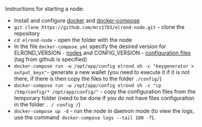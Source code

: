 Instructions for starting a node:
 * Install and configure [docker](https://docs.docker.com/install/) and [docker-compose](https://docs.docker.com/compose/install/)
 * `git clone https://github.com/mrz1703/elrond-node.git` - clone the repository
 * `cd elrond-node` - open the folder with the node
 * In the file `docker-compose.yml` specify the desired version for ELROND_VERSION - [nodes](https://github.com/ElrondNetwork/elrond-go) and CONFIG_VERSION - [configuration files](https://github.com/ElrondNetwork/elrond-config) (tag from github is specified)
 * `docker-compose run -w /opt/app/config elrond sh -c "keygenerator > output_keys"`- generate a new wallet (you need to execute it if it is not there, if there is then copy the files to the folder `./config/`)
 * `docker-compose run -w /opt/app/config elrond sh -c "cp /tmp/config/* /opt/app/config/"` - copy the configuration files from the temporary folder (need to be done if you do not have files configuration in the folder `. / config /`)
 * `docker-compose up -d` - run the node in daemon mode (to view the logs, use the command` docker-compose logs --tail 100 -f`).